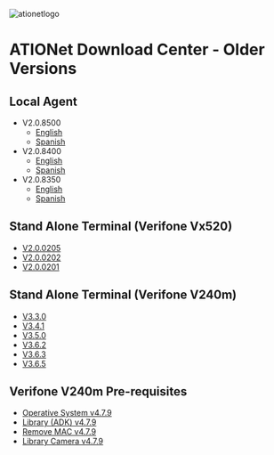 ![ationetlogo](https://github.com/Ationet/ationetdocs/raw/master/Content/Images/ATIOnetLogo_250x70.png) 
# ATIONet Download Center - Older Versions

## Local Agent
- V2.0.8500
  - [English](https://www.dropbox.com/s/nac6etm3snyw467/LA%202.0.8500%20EN.zip?dl=1)
  - [Spanish](https://www.dropbox.com/s/jclkgnhdwfdhn74/LA%202.0.8500%20ES.zip?dl=1)
- V2.0.8400
  - [English](https://www.dropbox.com/s/gywmgrss681rbn0/LA%202.0.8400.zip?dl=1)
  - [Spanish](https://www.dropbox.com/s/96ww20zvwuxbjxo/LA%202.0.8400%20ES.zip?dl=1)
- V2.0.8350 
  - [English](https://www.dropbox.com/s/xt6lum5mf014ybv/LA%202.0.8350%20EN.zip?dl=1)
  - [Spanish](https://www.dropbox.com/s/1wc84xzxmgusbgf/LA%202.0.8350%20ES.zip?dl=1)


## Stand Alone Terminal (Verifone Vx520)
- [V2.0.0205](https://www.dropbox.com/s/bkwv9bz11xxthp7/StandAlone%20%282.0.0205%29%20EVO.zip?dl=1)
- [V2.0.0202](https://www.dropbox.com/s/22cr5ph7qbnp21g/StandAlone%20%282.0.0202%29%20EVO.zip?dl=1)
- [V2.0.0201](https://www.dropbox.com/s/1qkfybuycnai90f/StandAlone%20%282.0.0201%29%20EVO.zip?dl=1)


## Stand Alone Terminal (Verifone V240m)
- [V3.3.0](https://www.dropbox.com/s/3ypj8kmkl0thcjg/StandAlone%20V240m%20v3.3.0.tgz?dl=1)
- [V3.4.1](https://www.dropbox.com/s/wqb4jx61ocwvuv3/StandAlone%20V240m%20v3.4.1.tgz?dl=1)
- [V3.5.0](https://www.dropbox.com/s/8smzvivygrblt2q/StandAlone%20V240m%20v3.5.0.tgz?dl=1)
- [V3.6.2](https://www.dropbox.com/s/ek1w9z1gymxd2ta/StandAlone%20V240m%20v3.6.2.tgz?dl=1)
- [V3.6.3](https://www.dropbox.com/s/y7tnwq420z4v2hl/StandAlone%20V240m%20v3.6.3.tgz?dl=1)
- [V3.6.5](https://www.dropbox.com/s/ll8ctrl2897ouzy/StandAlone%20V240m%20v3.6.5.tgz?dl=1)

## Verifone V240m Pre-requisites
- [Operative System v4.7.9](https://www.dropbox.com/s/1xf4rip3wj0i3j4/dl.vos2-prod-Engage-release-31341300.tgz?dl=1)
- [Library (ADK) v4.7.9](https://www.dropbox.com/s/ltq34lxojuyya67/dl.adk-4.7.9-1009-vos2-engage-prod.tgz?dl=1)
- [Remove MAC v4.7.9](https://www.dropbox.com/s/hivtgm4qey04jsh/dl.mac-remove-3.78.1-prod.tgz?dl=1)
- [Library Camera v4.7.9](https://www.dropbox.com/s/n3sox0ehgc2ltzo/dl.libhoneywell-0.3-2-prod.tar?dl=1)
